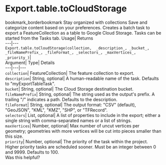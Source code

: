  
#  Export.table.toCloudStorage 
bookmark_borderbookmark Stay organized with collections  Save and categorize content based on your preferences.
Creates a batch task to export a FeatureCollection as a table to Google Cloud Storage. Tasks can be started from the Tasks tab. 
Usage| Returns  
---|---  
`Export.table.toCloudStorage(collection,  _description_, _bucket_, _fileNamePrefix_, _fileFormat_, _selectors_, _maxVertices_, _priority_)`|   
Argument|  Type| Details  
---|---|---  
`collection`| FeatureCollection| The feature collection to export.  
`description`| String, optional| A human-readable name of the task. Defaults to "myExportTableTask".  
`bucket`| String, optional| The Cloud Storage destination bucket.  
`fileNamePrefix`| String, optional| The string used as the output's prefix. A trailing "/" indicates a path. Defaults to the description.  
`fileFormat`| String, optional| The output format: "CSV" (default), "GeoJSON", "KML", "KMZ", "SHP", or "TFRecord".  
`selectors`| List, optional| A list of properties to include in the export; either a single string with comma-separated names or a list of strings.  
`maxVertices`| Number, optional| Max number of uncut vertices per geometry; geometries with more vertices will be cut into pieces smaller than this size.  
`priority`| Number, optional| The priority of the task within the project. Higher priority tasks are scheduled sooner. Must be an integer between 0 and 9999. Defaults to 100.  
Was this helpful?
